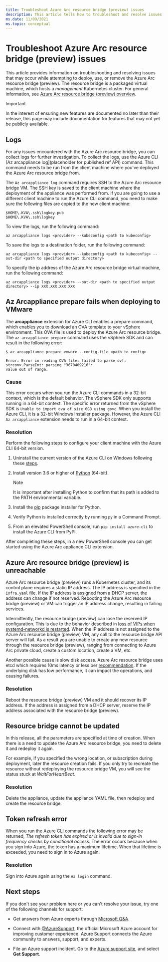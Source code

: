 ```yaml
---
title: Troubleshoot Azure Arc resource bridge (preview) issues
description: This article tells how to troubleshoot and resolve issues with the Azure Arc resource bridge (preview) when trying to deploy or connect to the service.
ms.date: 11/09/2021
ms.topic: conceptual
---
```


# Troubleshoot Azure Arc resource bridge (preview) issues

This article provides information on troubleshooting and resolving issues that may occur while attempting to deploy, use, or remove the Azure Arc resource bridge (preview). The resource bridge is a packaged virtual machine, which hosts a *management* Kubernetes cluster. For general information, see [Azure Arc resource bridge (preview) overview](./overview.md).

> [!IMPORTANT]
> In the interest of ensuring new features are documented no later than their release, this page may include documentation for features that may not yet be publicly available.

## Logs

For any issues encountered with the Azure Arc resource bridge, you can collect logs for further investigation. To collect the logs, use the Azure CLI [Az arcappliance log](placeholder for published ref API) command. This command needs to be run from the client machine where you've deployed the Azure Arc resource bridge from.

The `Az arcappliance log` command requires SSH to the Azure Arc resource bridge VM. The SSH key is saved to the client machine where the deployment of the appliance was performed from. If you are going to use a different client machine to run the Azure CLI command, you need to make sure the following files are copied to the new client machine:

```azurecli
$HOME\.KVA\.ssh\logkey.pub
$HOME\.KVA\.ssh\logkey 
```
To view the logs, run the following command:

```azurecli
az arcappliance logs <provider> --kubeconfig <path to kubeconfig>
```

To save the logs to a destination folder, run the following command:

```azurecli
az arcappliance logs <provider> --kubeconfig <path to kubeconfig> --out-dir <path to specified output directory>
```

To specify the ip address of the Azure Arc resource bridge virtual machine, run the following command:

```azurecli
az arcappliance logs <provider> --out-dir <path to specified output directory> --ip XXX.XXX.XXX.XXX
```

## Az Arcappliance prepare fails when deploying to VMware

The **arcappliance** extension for Azure CLI enables a prepare command, which enables you to download an OVA template to your vSphere environment. This OVA file is used to deploy the Azure Arc resource bridge. The `az arcappliance prepare` command uses the vSphere SDK and can result in the following error:

```azurecli
$ az arcappliance prepare vmware --config-file <path to config> 

Error: Error in reading OVA file: failed to parse ovf: strconv.ParseInt: parsing "3670409216": 
value out of range.
```

### Cause

This error occurs when you run the Azure CLI commands in a 32-bit context, which is the default behavior. The vSphere SDK only supports running in a 64-bit context. The specific error returned from the vSphere SDK is `Unable to import ova of size 6GB using govc`. When you install the Azure CLI, it is a 32-bit Windows Installer package. However, the Azure CLI `Az arcappliance` extension needs to run in a 64-bit context.

### Resolution

Perform the following steps to configure your client machine with the Azure CLI 64-bit version.

1. Uninstall the current version of the Azure CLI on Windows following these [steps](/cli/azure/install-azure-cli-windows#uninstall).
1. Install version 3.6 or higher of [Python](https://www.python.org/downloads/windows/) (64-bit).

   > [!NOTE]
   > It is important after installing Python to confirm that its path is added to the PATH environmental variable.

1. Install the [pip](https://pypi.org/project/pip/) package installer for Python.
1. Verify Python is installed correctly by running `py` in a Command Prompt.
1. From an elevated PowerShell console, run `pip install azure-cli` to install the Azure CLI from PyPI.

After completing these steps, in a new PowerShell console you can get started using the Azure Arc appliance CLI extension.

## Azure Arc resource bridge (preview) is unreachable

Azure Arc resource bridge (preview) runs a Kubernetes cluster, and its control plane requires a static IP address. The IP address is specified in the `infra.yaml` file. If the IP address is assigned from a DHCP server, the address can change if not reserved. Rebooting the Azure Arc resource bridge (preview) or VM can trigger an IP address change, resulting in failing services.

Intermittently, the resource bridge (preview) can lose the reserved IP configuration. This is due to the behavior described in [loss of VIPs when systemd-networkd is restarted](https://github.com/acassen/keepalived/issues/1385). When the IP address is not assigned to the Azure Arc resource bridge (preview) VM, any call to the resource bridge API server will fail. As a result you are unable to create any new resource through the resource bridge (preview), ranging from connecting to Azure Arc private cloud, create a custom location, create a VM, etc.

Another possible cause is slow disk access. Azure Arc resource bridge uses etcd which requires 10ms latency or less per [recommendation](https://docs.openshift.com/container-platform/4.6/scalability_and_performance/recommended-host-practices.html#recommended-etcd-practices_). If the underlying disk has low performance, it can impact the operations, and causing failures.

### Resolution

Reboot the resource bridge (preview) VM and it should recover its IP address. If the address is assigned from a DHCP server, reserve the IP address associated with the resource bridge (preview).

## Resource bridge cannot be updated

In this release, all the parameters are specified at time of creation. When there is a need to update the Azure Arc resource bridge, you need to delete it and redeploy it again.

For example, if you specified the wrong location, or subscription during deployment, later the resource creation fails. If you only try to recreate the resource without redeploying the resource bridge VM, you will see the status stuck at *WaitForHeartBeat*.

### Resolution

Delete the appliance, update the appliance YAML file, then redeploy and create the resource bridge.

## Token refresh error

When you run the Azure CLI commands the following error may be returned, *The refresh token has expired or is invalid due to sign-in frequency checks by conditional access.* The error occurs because when you sign into Azure, the token has a maximum lifetime. When that lifetime is exceeded, you need to sign in to Azure again.

### Resolution

Sign into Azure again using the `Az login` command.

## Next steps

If you don't see your problem here or you can't resolve your issue, try one of the following channels for support:

* Get answers from Azure experts through [Microsoft Q&A](/answers/topics/azure-arc.html).

* Connect with [@AzureSupport](https://twitter.com/azuresupport), the official Microsoft Azure account for improving customer experience. Azure Support connects the Azure community to answers, support, and experts.

* File an Azure support incident. Go to the [Azure support site](https://azure.microsoft.com/support/options/), and select **Get Support**.